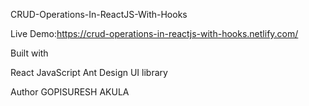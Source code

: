 CRUD-Operations-In-ReactJS-With-Hooks

Live Demo:https://crud-operations-in-reactjs-with-hooks.netlify.com/


Built with

React
JavaScript
Ant Design UI library

Author
GOPISURESH AKULA
